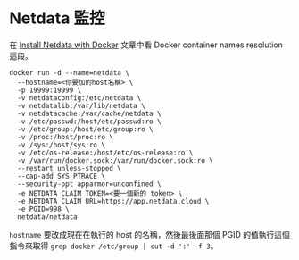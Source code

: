# Netdata 監控

在 [Install Netdata with Docker](https://learn.netdata.cloud/docs/agent/packaging/docker) 文章中看 Docker container names resolution 這段。

```
docker run -d --name=netdata \
  --hostname=<你要加的host名稱> \
  -p 19999:19999 \
  -v netdataconfig:/etc/netdata \
  -v netdatalib:/var/lib/netdata \
  -v netdatacache:/var/cache/netdata \
  -v /etc/passwd:/host/etc/passwd:ro \
  -v /etc/group:/host/etc/group:ro \
  -v /proc:/host/proc:ro \
  -v /sys:/host/sys:ro \
  -v /etc/os-release:/host/etc/os-release:ro \
  -v /var/run/docker.sock:/var/run/docker.sock:ro \
  --restart unless-stopped \
  --cap-add SYS_PTRACE \
  --security-opt apparmor=unconfined \
  -e NETDATA_CLAIM_TOKEN=<要一個新的 token> \
  -e NETDATA_CLAIM_URL=https://app.netdata.cloud \
  -e PGID=998 \
  netdata/netdata
  ```
  
  `hostname` 要改成現在在執行的 host 的名稱，然後最後面那個 PGID 的值執行這個指令來取得 `grep docker /etc/group | cut -d ':' -f 3`。
